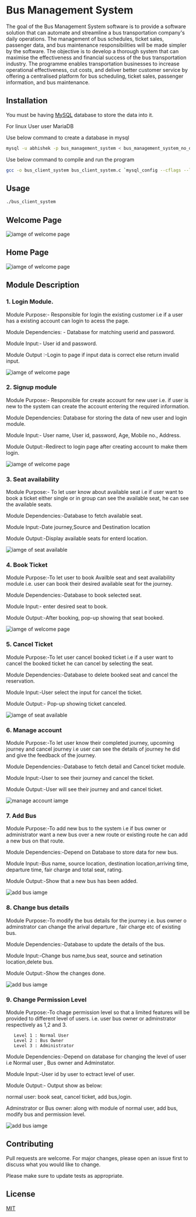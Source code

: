 # Bus Management System
The goal of the Bus Management System software is to provide a software solution that can automate and streamline a bus transportation company's daily operations. The management of bus schedules, ticket sales, passenger data, and bus maintenance responsibilities will be made simpler by the software. The objective is to develop a thorough system that can maximise the effectiveness and financial success of the bus transportation industry. The programme enables transportation businesses to increase operational effectiveness, cut costs, and deliver better customer service by offering a centralised platform for bus scheduling, ticket sales, passenger information, and bus maintenance.

## Installation

You must be having [MySQL](https://dev.mysql.com/downloads/installer/) database to store the data into it.

For linux User user MariaDB

Use below command to create a database in mysql

```bash
mysql -u abhishek -p bus_management_system < bus_management_system_no_data.sql

```

Use below command to compile and run the program

```bash
gcc -o bus_client_system bus_client_system.c `mysql_config --cflags --libs`
```


## Usage


```bash
./bus_client_system
```
## Welcome Page
![iamge of welcome page](https://github.com/codebyAbhishekBharti/bus_mangement_system/blob/main/sample_images/Screenshot%202023-04-13%2018_41_34.png?raw=true)

## Home Page
![iamge of welcome page](https://github.com/codebyAbhishekBharti/bus_mangement_system/blob/main/sample_images/Screenshot%202023-04-13%2018_41_47.png?raw=truee)

## Module Description

### 1. Login Module.

Module Purpose:- Responsible for login the existing customer i.e if a user has a existing account can login to acess the page.

Module Dependencies: - Database for matching userid and password.

Module Input:- User id and password. 

Module Output :-Login to page if input data is correct else return invalid input.

![iamge of welcome page](https://github.com/codebyAbhishekBharti/bus_mangement_system/blob/main/sample_images/Screenshot%202023-04-14%2000_50_49.png?raw=true)

### 2. Signup module

Module Purpose:- Responsible for create account for new user i.e. if user is new to the system can create the account entering the required information.

Module Dependencies: Database for storing the data of new user and login module.

Module Input:- User name, User id, password, Age, Mobile no., Address.

Module Output:-Redirect to login page after creating account to make them login.

![iamge of welcome page](https://github.com/codebyAbhishekBharti/bus_mangement_system/blob/main/sample_images/Screenshot%202023-04-14%2000_55_58.png?raw=true)

### 3. Seat availability

Module Purpose:- To let user know about available seat i.e if user want to book a ticket either single or in group can see the available seat, he can see the available seats.

Module Dependencies:-Database to fetch available seat.

Module Input:-Date journey,Source and Destination location

Module Output:-Display available seats for enterd location.

![iamge of seat available](https://github.com/codebyAbhishekBharti/bus_mangement_system/blob/main/sample_images/Screenshot%202023-04-14%2001_10_38.png?raw=true)

### 4. Book Ticket

Module Purpose:-To let user to book Availble seat and seat availability module i.e. user can book their desired available seat for the journey.

Module Dependencies:-Database to book selected seat.

Module Input:- enter desired seat to book.

Module Output:-After booking, pop-up showing that seat booked.

![iamge of welcome page](https://github.com/codebyAbhishekBharti/bus_mangement_system/blob/main/sample_images/Screenshot%202023-04-14%2001_11_39.png?raw=true)

### 5. Cancel Ticket

Module Purpose:-To let user cancel booked ticket i.e if a user want to cancel the booked ticket he can cancel by selecting the seat.

Module Dependencies:-Database to delete booked seat and cancel the reservation.

Module Input:-User select the input for cancel the ticket.

Module Output:- Pop-up showing ticket canceled.


![iamge of seat available](https://github.com/codebyAbhishekBharti/bus_mangement_system/blob/main/sample_images/Screenshot%202023-04-13%2018_56_44.png?raw=true)

### 6. Manage account

Module Purpose:-To let user know their completed journey, upcoming journey and cancel journey i.e user can see the details of journey he did and give the feedback of the journey.

Module Dependencies:-Database to fetch detail and Cancel ticket module.

Module Input:-User to see their journey and cancel the ticket.

Module Output:-User will see their journey and and cancel ticket.


![manage account iamge](https://github.com/codebyAbhishekBharti/bus_mangement_system/blob/main/sample_images/Screenshot%202023-04-13%2018_58_16.png?raw=true)

### 7. Add Bus

Module Purpose:-To add new bus to the system i.e if bus owner or administrator want a new bus over a new route or existing route he can add a new bus on that route.

Module Dependencies:-Depend on Database to store data for new bus.

Module Input:-Bus name, source location, destination location,arriving time, departure time, fair charge and total seat, rating.

Module Output:-Show that a new bus has been added.


![add bus iamge](https://github.com/codebyAbhishekBharti/bus_mangement_system/blob/main/sample_images/Screenshot%202023-04-13%2019_00_12.png?raw=true)

### 8. Change bus details

Module Purpose:-To modify the bus details for the journey i.e. bus owner o adminstrator can change the arival departure , fair charge etc of existing bus.

Module Dependencies:-Database to update the details of the bus.

Module Input:-Change bus name,bus seat, source and setination location,delete bus.

Module Output:-Show the changes done.

![add bus iamge](https://github.com/codebyAbhishekBharti/bus_mangement_system/blob/main/sample_images/Screenshot%202023-04-13%2019_00_23.png?raw=true)

### 9. Change Permission Level

Module Purpose:-To chage permission level so that a limited features will be provided to different level of users. i.e. user bus owner or adminstrator respectively as 1,2 and 3.

       Level 1 : Normal User
       Level 2 : Bus Owner
       Level 3 : Administrator
Module Dependencies:-Depend on database for changing the level of user i.e Normal user , Bus owner and Adminstator.

Module Input:-User id by user to ectract level of user.

Module Output:- Output show as below:

  normal user: book seat, cancel ticket, add bus,login.

   Adminstrator or Bus owner: along with module of normal user, add bus, modify bus and permission level.


![add bus iamge](https://github.com/codebyAbhishekBharti/bus_mangement_system/blob/main/sample_images/Screenshot%202023-04-13%2019_14_44.png?raw=true)
## Contributing

Pull requests are welcome. For major changes, please open an issue first
to discuss what you would like to change.

Please make sure to update tests as appropriate.

## License

[MIT](https://github.com/codebyAbhishekBharti/bus_mangement_system/blob/729a0372d49d67209adf2390f9a967b2400ac96c/LICENSE)

